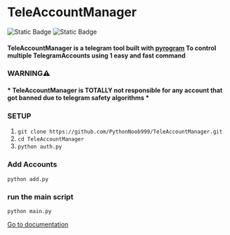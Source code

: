 # TeleAccountManager

![Static Badge](https://img.shields.io/badge/TeleAccountManager-V2-blue?logo=python&logoColor=blue) ![Static Badge](https://img.shields.io/badge/MTProto-pyrogram-orange?logo=telegram&logoColor=blue) 

#### TeleAccountManager is a telegram tool built with [pyrogram](https://docs.pyrogram.org) To control multiple TelegramAccounts using 1 easy and fast command

### WARNING⚠️
#### * TeleAccountManager is TOTALLY not responsible for any account that got banned due to telegram safety algorithms *

### SETUP
1. `git clone https://github.com/PythonNoob999/TeleAccountManager.git`
2. `cd TeleAccountManager`
3. `python auth.py`

### Add Accounts
`python add.py`
### run the main script
`python main.py`


[Go to documentation](https://github.com/PythonNoob999/TeleAccountManager/blob/647d3d354aab418d075614912f1ca9ceb0a31fde/docs/)
